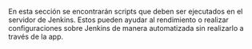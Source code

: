 En esta sección se encontrarán scripts que deben ser ejecutados en el servidor de Jenkins. Estos pueden ayudar al rendimiento o realizar configuraciones sobre Jenkins de manera automatizada sin realizarlo a través de la app.

